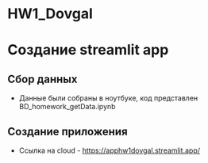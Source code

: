 # HW1_Dovgal

# Создание streamlit app
## Сбор данных
* Данные были собраны в ноутбуке, код представлен BD_homework_getData.ipynb

## Создание приложения
* Ссылка на cloud - https://apphw1dovgal.streamlit.app/

